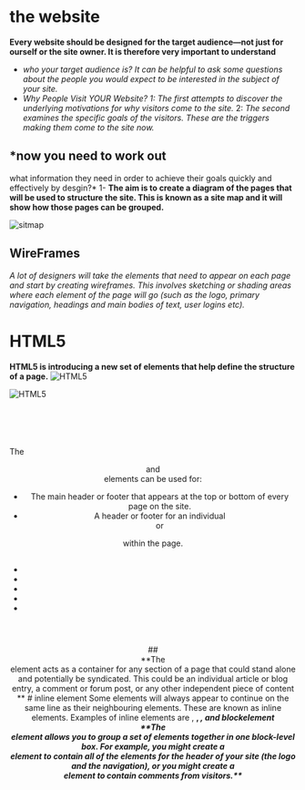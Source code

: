 # the website 
**Every website should be designed for the
target audience—not just for ourself or the
site owner. It is therefore very important to understand** 
- *who your target audience is?
It can be helpful to ask some
questions about the people you
would expect to be interested in
the subject of your site.*
- *Why People Visit YOUR Website?
1: The first attempts to discover
the underlying motivations for
why visitors come to the site.*
2: *The second examines the
specific goals of the visitors.
These are the triggers making
them come to the site now.*

 ## *now you need to work out
what information they need in order to achieve
their goals quickly and effectively by desgin?*
1- **The aim is to create a diagram
of the pages that will be used
to structure the site. This is
known as a site map and it will
show how those pages can be
grouped.**

![sitmap](https://www.joomlashine.com/images/easyblog_articles/894/Think-ahead-of-your-site-hierachy-structure-before-making-any-sitemap.png)

## WireFrames

*A lot of designers will take the
elements that need to appear on
each page and start by creating
wireframes. This involves
sketching or shading areas
where each element of the page
will go (such as the logo, primary
navigation, headings and main
bodies of text, user logins etc).*
# HTML5
**HTML5 is introducing a new set of
elements that help define the structure of
a page.**
![HTML5](https://static.arageek.com/wp-content/uploads/html5-intro-1666x937.jpg)

![HTML5](https://mobile.developer.com/imagesvr_ce/3977/Figure01.png)

## <header> <footer>
The <header> and <footer>
elements can be used for:
- The main header or footer
that appears at the top or
bottom of every page on the
site.
- A header or footer for an
individual <article> or
<section> within the page.
<header>
<h1></h1>
<nav>
 <ul>
 <li><a href=""></a></li>
 <li><a href=""></a></li>
 <li><a href=""></a></li>
 <li><a href=""></a></li>
 <li><a href=""></a></li>
 </ul>
</nav>
</header>
##<article>
**The <article> element acts as
a container for any section of a
page that could stand alone and
potentially be syndicated.
This could be an individual
article or blog entry, a comment
or forum post, or any other
independent piece of content **
# inline element
Some elements will always
appear to continue on the
same line as their neighbouring
elements. These are known as
inline elements.
Examples of inline elements are
<a>, <b>, <em>, and <img

# blockelement
<div>
**The <div> element allows you to
group a set of elements together
in one block-level box.
For example, you might create
a <div> element to contain all
of the elements for the header
of your site (the logo and the
navigation), or you might create
a <div> element to contain
comments from visitors.**








